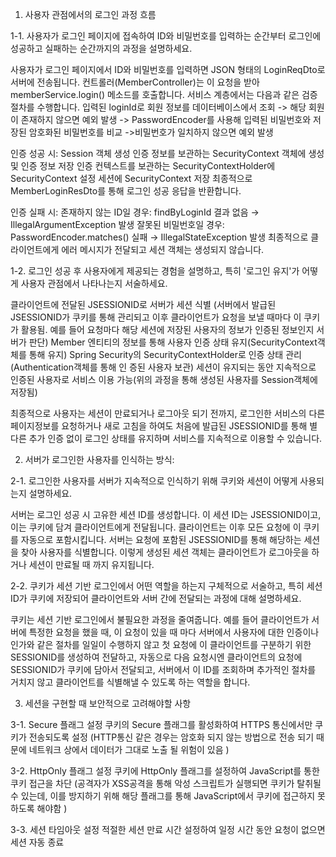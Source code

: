1. 사용자 관점에서의 로그인 과정 흐름

1-1. 사용자가 로그인 페이지에 접속하여 ID와 비밀번호를 입력하는 순간부터 로그인에 성공하고 실패하는 순간까지의 과정을 설명하세요.

사용자가 로그인 페이지에서 ID와 비밀번호를 입력하면 JSON 형태의 LoginReqDto로 서버에 전송됩니다.
컨트롤러(MemberController)는 이 요청을 받아 memberService.login() 메소드를 호출합니다.
서비스 계층에서는 다음과 같은 검증 절차를 수행합니다.
입력된 loginId로 회원 정보를 데이터베이스에서 조회 -> 해당 회원이 존재하지 않으면 예외 발생 
-> PasswordEncoder를 사용해 입력된 비밀번호와 저장된 암호화된 비밀번호를 비교 ->비밀번호가 일치하지 않으면 예외 발생


인증 성공 시:
Session 객체 생성
인증 정보를 보관하는 SecurityContext 객체에 생성 및 인증 정보 저장
인증 컨텍스트를 보관하는 SecurityContextHolder에 SecurityContext 설정
세션에 SecurityContext 저장
최종적으로 MemberLoginResDto를 통해 로그인 성공 응답을 반환합니다.
   
인증 실패 시:
존재하지 않는 ID일 경우: findByLoginId 결과 없음 → IllegalArgumentException 발생
잘못된 비밀번호일 경우: PasswordEncoder.matches() 실패 → IllegalStateException 발생
최종적으로 클라이언트에게 에러 메시지가 전달되고 세션 객체는 생성되지 않습니다.

1-2. 로그인 성공 후 사용자에게 제공되는 경험을 설명하고, 특히 '로그인 유지'가 어떻게 사용자 관점에서 나타나는지 서술하세요.

클라이언트에 전달된 JSESSIONID로 서버가 세션 식별
(서버에서 발급된 JSESSIONID가 쿠키를 통해 관리되고 이후 클라이언트가 요청을 보낼 때마다 이 쿠키가 활용됨. 예를 들어 요청마다 해당 세션에 저장된 사용자의 정보가 인증된 정보인지 서버가 판단)
Member 엔티티의 정보를 통해 사용자 인증 상태 유지(SecurityContext객체를 통해 유지)
Spring Security의 SecurityContextHolder로 인증 상태 관리(Authentication객체를 통해 인 증된 사용자 보관)
세션이 유지되는 동안 지속적으로 인증된 사용자로 서비스 이용 가능(위의 과정을 통해 생성된 사용자를 Session객체에 저장됨)

최종적으로 사용자는 세션이 만료되거나 로그아웃 되기 전까지, 로그인한 서비스의 다른 페이지정보를 요청하거나 새로 고침을 하여도
처음에 발급된 JSESSIONID를 통해 별 다른 추가 인증 없이 로그인 상태를 유지하며 서비스를 지속적으로 이용할 수 있습니다.

2. 서버가 로그인한 사용자를 인식하는 방식:

2-1. 로그인한 사용자를 서버가 지속적으로 인식하기 위해 쿠키와 세션이 어떻게 사용되는지 설명하세요.
 
서버는 로그인 성공 시 고유한 세션 ID를 생성합니다.
이 세션 ID는 JSESSIONID이고, 이는 쿠키에 담겨 클라이언트에게 전달됩니다.
클라이언트는 이후 모든 요청에 이 쿠키를 자동으로 포함시킵니다.
서버는 요청에 포함된 JSESSIONID를 통해 해당하는 세션을 찾아 사용자를 식별합니다.
이렇게 생성된 세션 객체는 클라이언트가 로그아웃을 하거나 세션이 만료될 때 까지 유지됩니다.

2-2. 쿠키가 세션 기반 로그인에서 어떤 역할을 하는지 구체적으로 서술하고, 특히 세션 ID가 쿠키에 저장되어 클라이언트와 서버 간에 전달되는 과정에 대해 설명하세요.

쿠키는 세션 기반 로그인에서 불필요한 과정을 줄여줍니다. 예를 들어 클라이언트가 서버에 특정한 요청을 했을 때, 이 요청이 있을 때 마다 서버에서 사용자에 대한 인증이나 인가와 같은
절차를 일일이 수행하지 않고 첫 요청에 이 클라이언트를 구분하기 위한 SESSIONID를 생성하여 전달하고, 자동으로 다음 요청시엔 클라이언트의 요청에 SESSIONID가
쿠키에 담아서 전달되고, 서버에서 이 ID를 조회하며 추가적인 절차를 거치지 않고 클라이언트를 식별해낼 수 있도록 하는 역할을 합니다.

3. 세션을 구현할 때 보안적으로 고려해야할 사항

3-1. Secure 플래그 설정
쿠키의 Secure 플래그를 활성화하여 HTTPS 통신에서만 쿠키가 전송되도록 설정
(HTTP통신 같은 경우는 암호화 되지 않는 방법으로 전송 되기 때문에 네트워크 상에서 데이터가 그대로 노출 될 위험이 있음 )

3-2. HttpOnly 플래그 설정
쿠키에 HttpOnly 플래그를 설정하여 JavaScript를 통한 쿠키 접근을 차단
(공격자가 XSS공격을 통해 악성 스크립트가 실행되면 쿠키가 탈취될 수 있는데, 이를 방지하기 위해 해당 플래그를 통해 JavaScript에서 쿠키에 접근하지 못하도록 해야함 )

3-3. 세션 타임아웃 설정
적절한 세션 만료 시간 설정하여 일정 시간 동안 요청이 없으면 세션 자동 종료